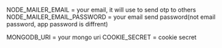 NODE_MAILER_EMAIL = your email, it will use to send otp to others
NODE_MAILER_EMAIL_PASSWORD = your email send password(not email password, app password is diffrent)

MONGODB_URI = your mongo uri
COOKIE_SECRET = cookie secret
